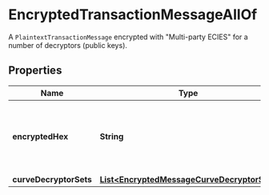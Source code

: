 

# EncryptedTransactionMessageAllOf

A `PlaintextTransactionMessage` encrypted with \"Multi-party ECIES\" for a number of decryptors (public keys).

## Properties

| Name | Type | Description | Notes |
|------------ | ------------- | ------------- | -------------|
|**encryptedHex** | **String** | The hex-encoded (128-bit) AES-GCM encrypted bytes of an SBOR-encoded &#x60;PlaintextTransactionMessage&#x60;. The bytes are serialized as the concatenation &#x60;Nonce/IV (12 bytes) || Cipher (variable length) || Tag/MAC (16 bytes)&#x60;:  |  |
|**curveDecryptorSets** | [**List&lt;EncryptedMessageCurveDecryptorSet&gt;**](EncryptedMessageCurveDecryptorSet.md) |  |  |



